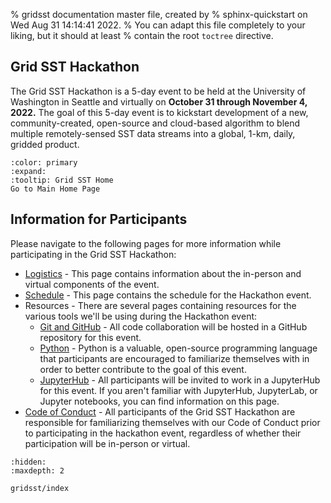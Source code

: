 % gridsst documentation master file, created by
% sphinx-quickstart on Wed Aug 31 14:14:41 2022.
% You can adapt this file completely to your liking, but it should at least
% contain the root `toctree` directive.

## Grid SST Hackathon


The Grid SST Hackathon is a 5-day event to be held at the University of Washington in Seattle and virtually on **October 31 through November 4, 2022.** The goal of this 5-day event is to kickstart development of a new, community-created, open-source and cloud-based algorithm to blend multiple remotely-sensed SST data streams into a global, 1-km, daily, gridded product. 



```{button-link} gridsst/index.html
:color: primary
:expand:
:tooltip: Grid SST Home
Go to Main Home Page
```

<!-- Participants from a variety of research interests and backgrounds, including satellite remote sensing, physical oceanography, cloud computing, and data science and machine learning, are encouraged to apply. We are planning for a hands-on, productive, and fun-filled week!  


Travel funds and lodgings are available for applicants coming from within the U.S.  Applicants will be notified of decisions by October 1.

```{admonition} Interested in the 2022 Grid SST Hackathon?
:class: note

<b/>Applications for the Grid SST Hackathon are currently closed.</b> If you're interested in participating in the event, please reach out to Alison Gray at argray@uw.edu.

``` -->

<!-- ## The Challenge

High resolution sea surface temperatures (SST) are a critical climate data record. Most existing approaches developed by the Group for High Resolution SST (GHRSST) were developed over a decade ago and depend on the transfer of vast amounts of satellite data to local data centers with appropriate cyberinfrastructure. 

The overarching goal and challenge of this hackathon is to create a new global, 1 km, daily, community-created open science blended SST analysis. The intended outcomes of this event are to re-imagine how a high temporal (daily), high spatial (1 km) SST dataset could be produced using passive microwave and infrared satellite SST data. Code and products developed within this event will be open to the scientific community and hosted on GitHub. The global, daily, 1 km dataset output will be in both GHRSST GDS2.0 netCDF4 and Zarr formats.  -->


## Information for Participants

Please navigate to the following pages for more information while participating in the Grid SST Hackathon: 

- [Logistics](gridsst/logistics.md) - This page contains information about the in-person and virtual components of the event.
- [Schedule](gridsst/schedule.md) - This page contains the schedule for the Hackathon event.
- Resources - There are several pages containing resources for the various tools we'll be using during the Hackathon event:
    - [Git and GitHub](gridsst/github.md) - All code collaboration will be hosted in a GitHub repository for this event.
    - [Python](gridsst/python.md) - Python is a valuable, open-source programming language that participants are encouraged to familiarize themselves with in order to better contribute to the goal of this event. 
    - [JupyterHub](gridsst/jupyter.md) - All participants will be invited to work in a JupyterHub for this event. If you aren't familiar with JupyterHub, JupyterLab, or Jupyter notebooks, you can find information on this page. 
- [Code of Conduct](gridsst/coc.md) - All participants of the Grid SST Hackathon are responsible for familiarizing themselves with our Code of Conduct prior to participating in the hackathon event, regardless of whether their participation will be in-person or virtual. 

<!--
## Interested in Learning about Hackathons?

Read more about hackathons and find our recommended learning resources [here](gridsst/resources). -->

```{toctree}
:hidden:
:maxdepth: 2

gridsst/index
```

